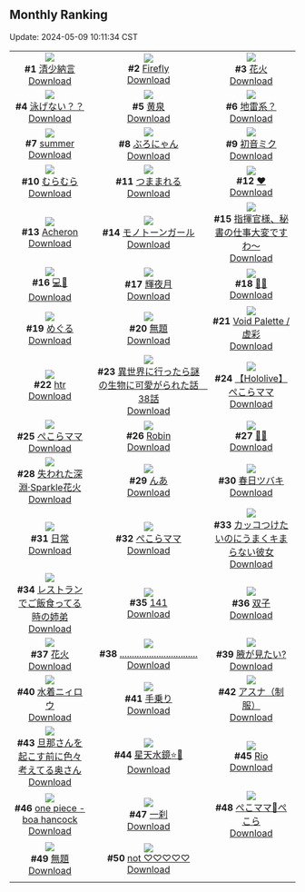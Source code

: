 ## Monthly Ranking
Update: 2024-05-09 10:11:34 CST

|      |      |      |
| :----: | :----: | :----: |
| ![](https://i.pixiv.re/c/240x480/img-master/img/2024/04/10/00/00/28/117702172_p0_master1200.jpg)<br>**#1** [清少納言](https://www.pixiv.net/artworks/117702172)<br>[Download](https://i.pixiv.re/img-original/img/2024/04/10/00/00/28/117702172_p0.jpg) | ![](https://i.pixiv.re/c/240x480/img-master/img/2024/04/10/00/00/26/117702158_p0_master1200.jpg)<br>**#2** [Firefly](https://www.pixiv.net/artworks/117702158)<br>[Download](https://i.pixiv.re/img-original/img/2024/04/10/00/00/26/117702158_p0.jpg) | ![](https://i.pixiv.re/c/240x480/img-master/img/2024/04/10/18/00/09/117718253_p0_master1200.jpg)<br>**#3** [花火](https://www.pixiv.net/artworks/117718253)<br>[Download](https://i.pixiv.re/img-original/img/2024/04/10/18/00/09/117718253_p0.jpg) |
| ![](https://i.pixiv.re/c/240x480/img-master/img/2024/04/10/00/30/15/117703396_p0_master1200.jpg)<br>**#4** [泳げない？？](https://www.pixiv.net/artworks/117703396)<br>[Download](https://i.pixiv.re/img-original/img/2024/04/10/00/30/15/117703396_p0.png) | ![](https://i.pixiv.re/c/240x480/img-master/img/2024/04/10/00/00/41/117702239_p0_master1200.jpg)<br>**#5** [黄泉](https://www.pixiv.net/artworks/117702239)<br>[Download](https://i.pixiv.re/img-original/img/2024/04/10/00/00/41/117702239_p0.jpg) | ![](https://i.pixiv.re/c/240x480/img-master/img/2024/04/08/00/00/20/117646455_p0_master1200.jpg)<br>**#6** [地雷系？](https://www.pixiv.net/artworks/117646455)<br>[Download](https://i.pixiv.re/img-original/img/2024/04/08/00/00/20/117646455_p0.jpg) |
| ![](https://i.pixiv.re/c/240x480/img-master/img/2024/04/10/13/47/05/117714041_p0_master1200.jpg)<br>**#7** [summer](https://www.pixiv.net/artworks/117714041)<br>[Download](https://i.pixiv.re/img-original/img/2024/04/10/13/47/05/117714041_p0.jpg) | ![](https://i.pixiv.re/c/240x480/img-master/img/2024/04/10/18/35/01/117719058_p0_master1200.jpg)<br>**#8** [ぶろにゃん](https://www.pixiv.net/artworks/117719058)<br>[Download](https://i.pixiv.re/img-original/img/2024/04/10/18/35/01/117719058_p0.jpg) | ![](https://i.pixiv.re/c/240x480/img-master/img/2024/04/11/00/00/03/117728667_p0_master1200.jpg)<br>**#9** [初音ミク](https://www.pixiv.net/artworks/117728667)<br>[Download](https://i.pixiv.re/img-original/img/2024/04/11/00/00/03/117728667_p0.jpg) |
| ![](https://i.pixiv.re/c/240x480/img-master/img/2024/04/10/02/12/25/117705660_p0_master1200.jpg)<br>**#10** [むらむら](https://www.pixiv.net/artworks/117705660)<br>[Download](https://i.pixiv.re/img-original/img/2024/04/10/02/12/25/117705660_p0.jpg) | ![](https://i.pixiv.re/c/240x480/img-master/img/2024/04/10/00/26/42/117703278_p0_master1200.jpg)<br>**#11** [つままれる](https://www.pixiv.net/artworks/117703278)<br>[Download](https://i.pixiv.re/img-original/img/2024/04/10/00/26/42/117703278_p0.jpg) | ![](https://i.pixiv.re/c/240x480/img-master/img/2024/04/10/00/00/25/117702147_p0_master1200.jpg)<br>**#12** [❤](https://www.pixiv.net/artworks/117702147)<br>[Download](https://i.pixiv.re/img-original/img/2024/04/10/00/00/25/117702147_p0.jpg) |
| ![](https://i.pixiv.re/c/240x480/img-master/img/2024/04/09/00/34/31/117675919_p0_master1200.jpg)<br>**#13** [Acheron](https://www.pixiv.net/artworks/117675919)<br>[Download](https://i.pixiv.re/img-original/img/2024/04/09/00/34/31/117675919_p0.jpg) | ![](https://i.pixiv.re/c/240x480/img-master/img/2024/04/10/18/53/51/117719446_p0_master1200.jpg)<br>**#14** [モノトーンガール](https://www.pixiv.net/artworks/117719446)<br>[Download](https://i.pixiv.re/img-original/img/2024/04/10/18/53/51/117719446_p0.png) | ![](https://i.pixiv.re/c/240x480/img-master/img/2024/04/08/00/27/50/117646634_p0_master1200.jpg)<br>**#15** [指揮官様、秘書の仕事大変ですわ～](https://www.pixiv.net/artworks/117646634)<br>[Download](https://i.pixiv.re/img-original/img/2024/04/08/00/27/50/117646634_p0.jpg) |
| ![](https://i.pixiv.re/c/240x480/img-master/img/2024/04/08/00/23/24/117647548_p0_master1200.jpg)<br>**#16** [💻🦐](https://www.pixiv.net/artworks/117647548)<br>[Download](https://i.pixiv.re/img-original/img/2024/04/08/00/23/24/117647548_p0.jpg) | ![](https://i.pixiv.re/c/240x480/img-master/img/2024/04/12/00/00/06/117754438_p0_master1200.jpg)<br>**#17** [輝夜月](https://www.pixiv.net/artworks/117754438)<br>[Download](https://i.pixiv.re/img-original/img/2024/04/12/00/00/06/117754438_p0.png) | ![](https://i.pixiv.re/c/240x480/img-master/img/2024/04/11/22/27/48/117751617_p0_master1200.jpg)<br>**#18** [🖤👙](https://www.pixiv.net/artworks/117751617)<br>[Download](https://i.pixiv.re/img-original/img/2024/04/11/22/27/48/117751617_p0.jpg) |
| ![](https://i.pixiv.re/c/240x480/img-master/img/2024/04/09/20/03/23/117694484_p0_master1200.jpg)<br>**#19** [めぐる](https://www.pixiv.net/artworks/117694484)<br>[Download](https://i.pixiv.re/img-original/img/2024/04/09/20/03/23/117694484_p0.jpg) | ![](https://i.pixiv.re/c/240x480/img-master/img/2024/04/11/02/33/08/117732377_p0_master1200.jpg)<br>**#20** [無題](https://www.pixiv.net/artworks/117732377)<br>[Download](https://i.pixiv.re/img-original/img/2024/04/11/02/33/08/117732377_p0.png) | ![](https://i.pixiv.re/c/240x480/img-master/img/2024/04/09/07/30/03/117681717_p0_master1200.jpg)<br>**#21** [Void Palette / 虚彩](https://www.pixiv.net/artworks/117681717)<br>[Download](https://i.pixiv.re/img-original/img/2024/04/09/07/30/03/117681717_p0.png) |
| ![](https://i.pixiv.re/c/240x480/img-master/img/2024/04/10/11/43/54/117712224_p0_master1200.jpg)<br>**#22** [htr](https://www.pixiv.net/artworks/117712224)<br>[Download](https://i.pixiv.re/img-original/img/2024/04/10/11/43/54/117712224_p0.jpg) | ![](https://i.pixiv.re/c/240x480/img-master/img/2024/04/10/00/08/09/117702672_p0_master1200.jpg)<br>**#23** [異世界に行ったら謎の生物に可愛がられた話　38話](https://www.pixiv.net/artworks/117702672)<br>[Download](https://i.pixiv.re/img-original/img/2024/04/10/00/08/09/117702672_p0.jpg) | ![](https://i.pixiv.re/c/240x480/img-master/img/2024/04/11/17/00/05/117743165_p0_master1200.jpg)<br>**#24** [【Hololive】ぺこらママ](https://www.pixiv.net/artworks/117743165)<br>[Download](https://i.pixiv.re/img-original/img/2024/04/11/17/00/05/117743165_p0.jpg) |
| ![](https://i.pixiv.re/c/240x480/img-master/img/2024/04/09/08/57/33/117682747_p0_master1200.jpg)<br>**#25** [ぺこらママ](https://www.pixiv.net/artworks/117682747)<br>[Download](https://i.pixiv.re/img-original/img/2024/04/09/08/57/33/117682747_p0.png) | ![](https://i.pixiv.re/c/240x480/img-master/img/2024/04/08/19/50/15/117666356_p0_master1200.jpg)<br>**#26** [Robin](https://www.pixiv.net/artworks/117666356)<br>[Download](https://i.pixiv.re/img-original/img/2024/04/08/19/50/15/117666356_p0.png) | ![](https://i.pixiv.re/c/240x480/img-master/img/2024/04/10/10/42/41/117711449_p0_master1200.jpg)<br>**#27** [🔹🧠](https://www.pixiv.net/artworks/117711449)<br>[Download](https://i.pixiv.re/img-original/img/2024/04/10/10/42/41/117711449_p0.jpg) |
| ![](https://i.pixiv.re/c/240x480/img-master/img/2024/04/08/00/00/33/117646530_p0_master1200.jpg)<br>**#28** [失われた深淵·Sparkle花火](https://www.pixiv.net/artworks/117646530)<br>[Download](https://i.pixiv.re/img-original/img/2024/04/08/00/00/33/117646530_p0.jpg) | ![](https://i.pixiv.re/c/240x480/img-master/img/2024/04/09/12/00/01/117685104_p0_master1200.jpg)<br>**#29** [んあ](https://www.pixiv.net/artworks/117685104)<br>[Download](https://i.pixiv.re/img-original/img/2024/04/09/12/00/01/117685104_p0.jpg) | ![](https://i.pixiv.re/c/240x480/img-master/img/2024/04/11/19/00/11/117745765_p0_master1200.jpg)<br>**#30** [春日ツバキ](https://www.pixiv.net/artworks/117745765)<br>[Download](https://i.pixiv.re/img-original/img/2024/04/11/19/00/11/117745765_p0.png) |
| ![](https://i.pixiv.re/c/240x480/img-master/img/2024/04/10/00/00/26/117702155_p0_master1200.jpg)<br>**#31** [日常](https://www.pixiv.net/artworks/117702155)<br>[Download](https://i.pixiv.re/img-original/img/2024/04/10/00/00/26/117702155_p0.jpg) | ![](https://i.pixiv.re/c/240x480/img-master/img/2024/04/10/18/30/04/117718910_p0_master1200.jpg)<br>**#32** [ぺこらママ](https://www.pixiv.net/artworks/117718910)<br>[Download](https://i.pixiv.re/img-original/img/2024/04/10/18/30/04/117718910_p0.jpg) | ![](https://i.pixiv.re/c/240x480/img-master/img/2024/04/08/17/12/03/117662562_p0_master1200.jpg)<br>**#33** [カッコつけたいのにうまくキまらない彼女](https://www.pixiv.net/artworks/117662562)<br>[Download](https://i.pixiv.re/img-original/img/2024/04/08/17/12/03/117662562_p0.jpg) |
| ![](https://i.pixiv.re/c/240x480/img-master/img/2024/04/10/09/28/59/117710544_p0_master1200.jpg)<br>**#34** [レストランでご飯食ってる時の姉弟](https://www.pixiv.net/artworks/117710544)<br>[Download](https://i.pixiv.re/img-original/img/2024/04/10/09/28/59/117710544_p0.jpg) | ![](https://i.pixiv.re/c/240x480/img-master/img/2024/04/08/13/11/11/117658755_p0_master1200.jpg)<br>**#35** [141](https://www.pixiv.net/artworks/117658755)<br>[Download](https://i.pixiv.re/img-original/img/2024/04/08/13/11/11/117658755_p0.jpg) | ![](https://i.pixiv.re/c/240x480/img-master/img/2024/04/10/22/51/23/117726259_p0_master1200.jpg)<br>**#36** [双子](https://www.pixiv.net/artworks/117726259)<br>[Download](https://i.pixiv.re/img-original/img/2024/04/10/22/51/23/117726259_p0.jpg) |
| ![](https://i.pixiv.re/c/240x480/img-master/img/2024/04/12/14/57/39/117767300_p0_master1200.jpg)<br>**#37** [花火](https://www.pixiv.net/artworks/117767300)<br>[Download](https://i.pixiv.re/img-original/img/2024/04/12/14/57/39/117767300_p0.jpg) | ![](https://i.pixiv.re/c/240x480/img-master/img/2024/04/10/07/49/09/117709368_p0_master1200.jpg)<br>**#38** [................................](https://www.pixiv.net/artworks/117709368)<br>[Download](https://i.pixiv.re/img-original/img/2024/04/10/07/49/09/117709368_p0.png) | ![](https://i.pixiv.re/c/240x480/img-master/img/2024/04/11/15/23/57/117741683_p0_master1200.jpg)<br>**#39** [腋が見たい?](https://www.pixiv.net/artworks/117741683)<br>[Download](https://i.pixiv.re/img-original/img/2024/04/11/15/23/57/117741683_p0.jpg) |
| ![](https://i.pixiv.re/c/240x480/img-master/img/2024/04/10/04/42/06/117707392_p0_master1200.jpg)<br>**#40** [水着ニィロウ](https://www.pixiv.net/artworks/117707392)<br>[Download](https://i.pixiv.re/img-original/img/2024/04/10/04/42/06/117707392_p0.jpg) | ![](https://i.pixiv.re/c/240x480/img-master/img/2024/04/09/00/09/10/117675056_p0_master1200.jpg)<br>**#41** [手乗り](https://www.pixiv.net/artworks/117675056)<br>[Download](https://i.pixiv.re/img-original/img/2024/04/09/00/09/10/117675056_p0.jpg) | ![](https://i.pixiv.re/c/240x480/img-master/img/2024/04/12/17/39/51/117770151_p0_master1200.jpg)<br>**#42** [アスナ（制服）](https://www.pixiv.net/artworks/117770151)<br>[Download](https://i.pixiv.re/img-original/img/2024/04/12/17/39/51/117770151_p0.jpg) |
| ![](https://i.pixiv.re/c/240x480/img-master/img/2024/04/10/00/07/29/117702652_p0_master1200.jpg)<br>**#43** [旦那さんを起こす前に色々考えてる奥さん](https://www.pixiv.net/artworks/117702652)<br>[Download](https://i.pixiv.re/img-original/img/2024/04/10/00/07/29/117702652_p0.jpg) | ![](https://i.pixiv.re/c/240x480/img-master/img/2024/04/08/01/02/32/117648806_p0_master1200.jpg)<br>**#44** [星天水鏡⭐🎨](https://www.pixiv.net/artworks/117648806)<br>[Download](https://i.pixiv.re/img-original/img/2024/04/08/01/02/32/117648806_p0.jpg) | ![](https://i.pixiv.re/c/240x480/img-master/img/2024/04/12/17/40/54/117770167_p0_master1200.jpg)<br>**#45** [Rio](https://www.pixiv.net/artworks/117770167)<br>[Download](https://i.pixiv.re/img-original/img/2024/04/12/17/40/54/117770167_p0.png) |
| ![](https://i.pixiv.re/c/240x480/img-master/img/2024/04/10/06/17/07/117708333_p0_master1200.jpg)<br>**#46** [one piece - boa hancock](https://www.pixiv.net/artworks/117708333)<br>[Download](https://i.pixiv.re/img-original/img/2024/04/10/06/17/07/117708333_p0.jpg) | ![](https://i.pixiv.re/c/240x480/img-master/img/2024/04/10/00/24/00/117703192_p0_master1200.jpg)<br>**#47** [一刹](https://www.pixiv.net/artworks/117703192)<br>[Download](https://i.pixiv.re/img-original/img/2024/04/10/00/24/00/117703192_p0.jpg) | ![](https://i.pixiv.re/c/240x480/img-master/img/2024/04/11/11/00/02/117738039_p0_master1200.jpg)<br>**#48** [ぺこママ🥕ぺこら](https://www.pixiv.net/artworks/117738039)<br>[Download](https://i.pixiv.re/img-original/img/2024/04/11/11/00/02/117738039_p0.png) |
| ![](https://i.pixiv.re/c/240x480/img-master/img/2024/04/11/18/21/51/117744941_p0_master1200.jpg)<br>**#49** [無題](https://www.pixiv.net/artworks/117744941)<br>[Download](https://i.pixiv.re/img-original/img/2024/04/11/18/21/51/117744941_p0.png) | ![](https://i.pixiv.re/c/240x480/img-master/img/2024/04/10/00/01/58/117702405_p0_master1200.jpg)<br>**#50** [not ♡♡♡♡♡](https://www.pixiv.net/artworks/117702405)<br>[Download](https://i.pixiv.re/img-original/img/2024/04/10/00/01/58/117702405_p0.jpg) |
|      |
